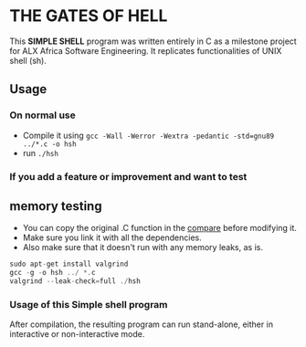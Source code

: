 # THE GATES OF HELL

This **SIMPLE SHELL** program was written entirely in C as a milestone project for ALX Africa Software Engineering. It replicates functionalities of UNIX shell (sh).

## Usage

### On normal use

* Compile it using ```gcc -Wall -Werror -Wextra -pedantic -std=gnu89 ../*.c -o hsh```
* run ```./hsh```

### If you add a feature or improvement and want to test

## memory testing

* You can copy the original .C function in the [compare](./compare.md) before modifying it.
* Make sure you link it with all the dependencies.
* Also make sure that it doesn't run with any memory leaks, as is.

```C
sudo apt-get install valgrind
gcc -g -o hsh ../ *.c
valgrind --leak-check=full ./hsh

```

### Usage of this Simple shell program

After compilation, the resulting program can run stand-alone, either in interactive or non-interactive mode.
